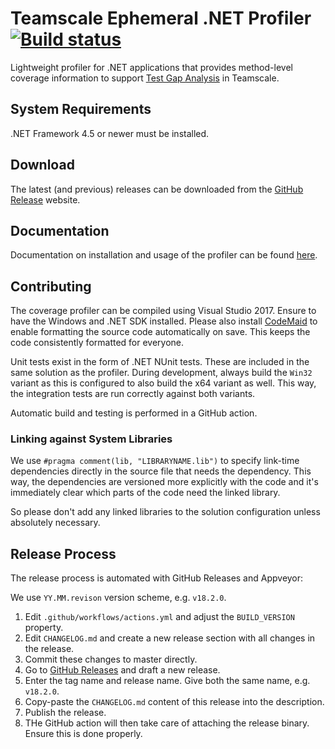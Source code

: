 Teamscale Ephemeral .NET Profiler
[![Build status](https://ci.appveyor.com/api/projects/status/pamrby3g6dm26074/branch/master?svg=true)](https://ci.appveyor.com/project/cqse/teamscale-profiler-dotnet/branch/master)
===================================

Lightweight profiler for .NET applications that provides method-level coverage information to support [Test Gap Analysis](https://www.cqse.eu/en/consulting/software-test-control/) in Teamscale.

## System Requirements

.NET Framework 4.5 or newer must be installed.

## Download

The latest (and previous) releases can be downloaded from the [GitHub Release](https://github.com/cqse/teamscale-profiler-dotnet/releases) website.

## Documentation

Documentation on installation and usage of the profiler can be found [here](./documentation/userguide.md).

## Contributing

The coverage profiler can be compiled using Visual Studio 2017. Ensure to have the Windows and .NET SDK installed.
Please also install [CodeMaid][codemaid] to enable formatting the source code automatically on save. This keeps the
code consistently formatted for everyone.

Unit tests exist in the form of .NET NUnit tests. These are included in the same solution as the profiler.
During development, always build the `Win32` variant as this is configured to also build the x64 variant as well.
This way, the integration tests are run correctly against both variants.

Automatic build and testing is performed in a GitHub action.

### Linking against System Libraries

We use `#pragma comment(lib, "LIBRARYNAME.lib")` to specify link-time dependencies directly in the source file
that needs the dependency. This way, the dependencies are versioned more explicitly with the code and it's immediately
clear which parts of the code need the linked library.

So please don't add any linked libraries to the solution configuration unless absolutely necessary.

## Release Process

The release process is automated with GitHub Releases and Appveyor:

We use `YY.MM.revison` version scheme, e.g. `v18.2.0`.

1. Edit `.github/workflows/actions.yml` and adjust the `BUILD_VERSION` property.
2. Edit `CHANGELOG.md` and create a new release section with all changes in the release.
2. Commit these changes to master directly.
2. Go to [GitHub Releases](https://github.com/cqse/teamscale-profiler-dotnet/releases) and draft a new release.
3. Enter the tag name and release name. Give both the same name, e.g. `v18.2.0`.
4. Copy-paste the `CHANGELOG.md` content of this release into the description.
5. Publish the release.
6. THe GitHub action will then take care of attaching the release binary. Ensure this is done properly.

[codemaid]: http://www.codemaid.net/

